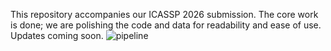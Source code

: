 This repository accompanies our ICASSP 2026 submission. The core work is done; we are polishing the code and data for readability and ease of use. Updates coming soon.
![pipeline](https://github.com/user-attachments/assets/be16f599-3e7d-4805-9433-0c1866e2f681)

